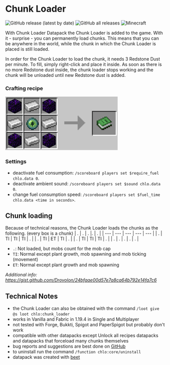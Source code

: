 # Chunk Loader

![GitHub release (latest by date)](https://img.shields.io/github/v/release/2mal3/Chunk-Loader?style=flat-square) ![GitHub all releases](https://img.shields.io/github/downloads/2mal3/Chunk-Loader/total?style=flat-square) ![Minecraft](https://img.shields.io/badge/Minecraft-1.20-orange?style=flat-square)

With Chunk Loader Datapack the Chunk Loader is added to the game. With it - surprise - you can permanently load chunks.
This means that you can be anywhere in the world, while the chunk in which the Chunk Loader is placed is still loaded.

In order for the Chunk Loader to load the chunk, it needs 3 Redstone Dust per minute. To fill, simply right-click and place it inside. As soon as there is no more Redstone dust inside, the chunk loader stops working and the chunk will be unloaded until new Redstone dust is added.

### Crafting recipe

![Crafting Picture](https://github.com/2mal3/Chunk-Loader/blob/master/images/crafting.jpg)

### Settings

- deactivate fuel consumption: `/scoreboard players set $require_fuel chlo.data 0`.
- deactivate ambient sound: `/scoreboard players set $sound chlo.data 0`.
- change fuel consumption speed: `/scoreboard players set $fuel_time chlo.data <time in seconds>`.

## Chunk loading

Because of technical reasons, the Chunk Loader loads the chunks as the following. (every box is a chunk)
| . | . | . |. | . |
| --- | --- | --- | --- | --- |
| . | TI | TI | TI | . |
| . | TI | ET | TI | . |
| . | TI | TI | TI | . |
| . | . | . | . | . |

- `.`: Not loaded, but mobs count for the mob cap
- `TI`: Normal except plant growth, mob spawning and mob ticking (movement)
- `ET`: Normal except plant growth and mob spawning

_Additional info: https://gist.github.com/Drovolon/24bfaae00d57e7a8ca64b792e14fa7c6_

## Technical Notes

- the Chunk Loader can also be obtained with the command `/loot give @s loot chlo:chunk_loader`
- works in Vanilla and Fabric in 1.19.4 in Single and Multiplayer
- not tested with Forge, Bukkti, Spigot and PaperSpigot but probably don't work
- compatible with other datapacks except Unlock all recipes datapacks and datapacks that forceload many chunks themselves
- bug reports and suggestions are best done on [GitHub](https://github.com/2mal3/Chunk-Loader-Datapack/issues)
- to uninstall run the command `/function chlo:core/uninstall`
- datapack was created with [beet](https://github.com/mcbeet/beet)

